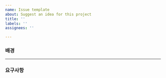```yaml
---
name: Issue template
about: Suggest an idea for this project
title: ''
labels: ''
assignees: ''

---
```


<!--
[제목] title (개발소요 예상시간) ex) 소셜 로그인 기능 추가 (3h)
-->
### 배경

---

### 요구사항